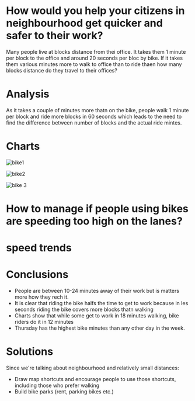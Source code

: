 # How would you help your citizens in neighbourhood get quicker and safer to their work?

Many people live at blocks distance from thei office. It takes them 1 minute per block to the office and around 20 seconds per bloc by bike.
If it takes them various minutes more to walk to office than to ride thaen how many blocks distance do they travel to their offices?

# Analysis 

As it takes a couple of minutes more thatn on the bike, people walk 1 minute per block and ride more blocks in 60 seconds 
which leads to the need to find the difference between number of blocks and the actual ride mintes. 

# Charts

![bike1](https://user-images.githubusercontent.com/47668423/105061878-4aa88480-5a7a-11eb-923e-4c4a7b911c93.png)

![bike2](https://user-images.githubusercontent.com/47668423/105061882-4aa88480-5a7a-11eb-8d31-36321ce50f67.png)

![bike 3](https://user-images.githubusercontent.com/47668423/105061873-49775780-5a7a-11eb-951d-54d7ade9fbf8.png)

# How to manage if people using bikes are speeding too high on the lanes?

# speed trends


# Conclusions 

* People are between 10-24 minutes away of their work but is matters more how they rech it. 
* It is clear that riding the bike halfs the time to get to work because in les seconds riding the bike covers more blocks thatn walking
* Charts show that while some get to work in 18 minutes walking, bike riders do it in 12 minutes 
* Thursday has the highest bike minutes than any other day in the week.

# Solutions

Since we're talking about neighbourhood and relatively small distances:
* Draw map shortcuts and encourage people to use those shortcuts, including those who prefer walking 
* Build bike parks (rent, parking bikes etc.)







